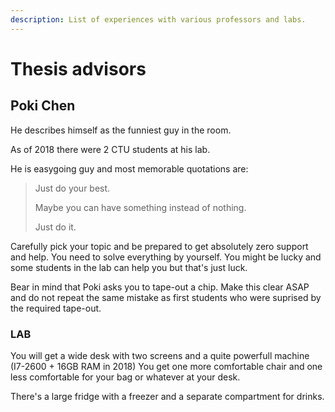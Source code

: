 ```yaml
---
description: List of experiences with various professors and labs.
---
```


# Thesis advisors

## Poki Chen

He describes himself as the funniest guy in the room.

As of 2018 there were 2 CTU students at his lab.

He is easygoing guy and most memorable quotations are:

> Just do your best.
>
> Maybe you can have something instead of nothing.
>
> Just do it.

Carefully pick your topic and be prepared to get absolutely zero support and help. You need to solve everything by yourself. You might be lucky and some students in the lab can help you but that's just luck.

Bear in mind that Poki asks you to tape-out a chip. Make this clear ASAP and do not repeat the same mistake as first students who were suprised by the required tape-out.

### LAB

You will get a wide desk with two screens and a quite powerfull machine \(I7-2600 + 16GB RAM in 2018\) You get one more comfortable chair and one less comfortable for your bag or whatever at your desk.

There's a large fridge with a freezer and a separate compartment for drinks.



